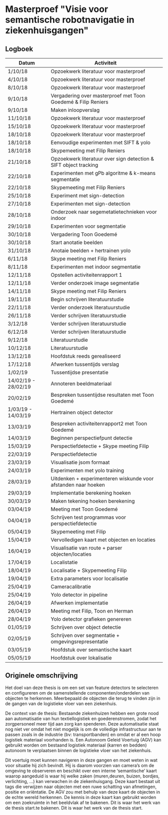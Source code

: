# Masterproef "Visie voor semantische robotnavigatie in ziekenhuisgangen"

## Logboek

| Datum | Activiteit |
| ----- | ---------- |
| 1/10/18 | Opzoekwerk literatuur voor masterproef |
| 4/10/18 | Opzoekwerk literatuur voor masterproef |
| 8/10/18 | Opzoekwerk literatuur voor masterproef |
| 9/10/18 | Vergadering over masterproef met Toon Goedemé & Filip Reniers|
| 9/10/18 | Maken inloopverslag |
| 11/10/18 | Opzoekwerk literatuur voor masterproef |
| 15/10/18 | Opzoekwerk literatuur voor masterproef |
| 18/10/18 | Opzoekwerk literatuur voor masterproef |
| 18/10/18 | Eenvoudige experimenten met SIFT & yolo |
| 18/10/18 | Skypemeeting met Filip Reniers |
| 21/10/18 | Opzoekwerk literatuur over sign detection & SIFT object tracking |
| 22/10/18 | Experimenten met gPb algoritme & k-means segmentatie|
| 22/10/18 | Skypemeeting met Filip Reniers |
| 25/10/18 | Experiment met sign-detection |
| 27/10/18 | Experimenten met sign-detection |
| 28/10/18 | Onderzoek naar segemetatietechnieken voor indoor |
| 29/10/18 | Experimenten voor segmentatie |
| 30/10/18 | Vergadering Toon Goedemé |
| 30/10/18 | Start anotatie beelden |
| 31/10/18 | Anotaie beelden + hertrainen yolo |
| 6/11/18 | Skype meeting met Filip Reniers |
| 8/11/18 | Experimenten met indoor segmentatie|
| 12/11/18 | Opstellen activiteitenrapport 1 |
| 12/11/18 | Verder onderzoek image segmentatie |
| 14/11/18 | Skype meeting met Filip Reniers |
| 19/11/18 | Begin schrijven literatuurstudie |
| 22/11/18 | Verder onderzoek literatuurstudie |
| 26/11/18 | Verder schrijven literatuurstudie |
| 3/12/18 | Verder schrijven literatuurstudie |
| 6/12/18 | Verder schrijven literatuurstudie |
| 9/12/18 | Literatuurstudie |
| 10/12/18 | Literatuurstudie |
| 13/12/18 | Hoofdstuk reeds gerealiseerd |
| 17/12/18 | Afwerken tussentijds verslag |
| 1/02/19 | Tussentijdse presentatie |
| 14/02/19 - 28/02/19 | Annoteren beeldmateriaal |
| 20/02/19 | Bespreken tussentijdse resultaten met Toon Goedemé |
| 1/03/19 - 14/03/19 | Hertrainen object detector |
| 13/03/19 | Bespreken activiteitenrapport2 met Toon Goedemé |
| 14/03/19 | Beginnen perspectiefpunt detectie |
| 15/03/19 | Perspectiefdetectie + Skype meeting Filip |
| 22/03/19 | Perspectiefdetectie |
| 23/03/19 | Visualisatie jsom formaat |
| 24/03/19 | Experimenten met yolo training |
| 28/03/19 | Uitdenken + experimenteren wiskunde voor afstanden naar hoeken |
| 29/03/19 | Implementatie berekening hoeken |
| 30/03/19 | Maken tekening hoeken berekening |
| 03/04/19 | Meeting met Toon Goedemé |
| 04/04/19 | Schrijven test programmas voor perspectiefdetectie |
| 05/04/19 | Skypemeeting met Filip |
| 15/04/19 | Vervolledigen kaart met objecten en locaties |
| 16/04/19 | Visualisatie van route + parser objecten/locaties |
| 17/04/19 | Localistatie |
| 18/04/19 | Localisatie + Skypemeeting Filip |
| 19/04/19 | Extra parameters voor localisatie |
| 25/04/19 | Cameracalibratie |
| 25/04/19 | Yolo detector in pipeline |
| 26/04/19 | Afwerken implementatie |
| 26/04/19 | Meeting met Filip, Toon en Herman |
| 28/04/19 | Yolo detector grafieken genereren |
| 01/05/19 | Schrijven over object detectie |
| 02/05/19 | Schrijven over segmentatie + omgevingsrepresentatie |
| 03/05/19 | Hoofdstuk over semantische kaart |
| 05/05/19 | Hoofdstuk over lokalisatie |

## Originele omschrijving
Het doel van deze thesis is om een set van feature detectors te selecteren en configureren om de samenstellende componenten/onderdelen van objecten te herkennen. 
Meerbepaald de objecten die terug te vinden zijn in de gangen van de logistieke vloer van een ziekenhuis.

De context van de thesis:
Bestaande ziekenhuizen hebben een grote nood aan automatisatie van hun textiellogistiek en goederenstromen, zodat het zorgpersoneel meer tijd aan zorg kan spenderen. Deze automatisatie staat nog niet ver omdat het niet mogelijk is om de volledige infrastructuur aan te passen zoals in de industrie (bv: transportbanden) en omdat er al een hoop logistiek materiaal voorhanden is. 
Een Autonoom Geleid Voertuig (AGV) kan gebruikt worden om bestaand logistiek materiaal (karren en bedden) autonoom te verplaatsen binnen de logistieke vloer van het ziekenhuis.

Dit voertuig moet kunnen navigeren in deze gangen en moet weten in wat voor situatie hij zich bevindt. 
Hij is daarom voorzien van camera’s om de omgeving te observeren en beschikt over een interne ‘semantische’ kaart  waarop aangeduid is waar hij welke zaken (muren,deuren, buizen, bordjes, verlichting, ...) kan verwachen in de ziekenhuisgang. 
Deze kaart bestaat uit tags die verwijzen naar objecten met een ruwe schatting van afmetingen, positie en oriëntatie. 
De AGV zou met behulp van deze kaart de objecten in de echte wereld herkennen. 
De kennis in deze kaart kan gebruikt worden om een zoekruimte in het beeldvlak af te bakenen. 
Dit is waar het werk van de thesis start.te bakenen. Dit is waar het werk van de thesis start.
